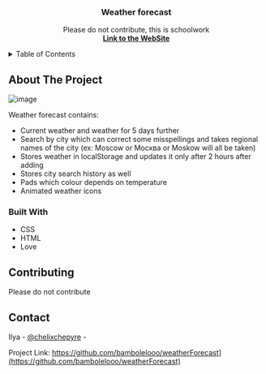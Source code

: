 <div align="center">
  <h3 align="center">Weather forecast</h3>

  <p align="center">
    Please do not contribute, this is schoolwork
    <br />
    <a href="https://bambolelooo.github.io/weatherForecast/"><strong>Link to the WebSite</strong></a>
  </p>
</div>



<!-- TABLE OF CONTENTS -->
<details>
  <summary>Table of Contents</summary>
  <ol>
    <li>
      <a href="#about-the-project">About The Project</a>
      <ul>
        <li><a href="#built-with">Built With</a></li>
      </ul>
    </li>
    <li><a href="#contributing">Contributing</a></li>
    <li><a href="#contact">Contact</a></li>
  </ol>
</details>



<!-- ABOUT THE PROJECT -->
## About The Project

![image](https://user-images.githubusercontent.com/63548697/201588606-617d84e8-0775-4975-ba47-257e123f1202.png)

Weather forecast contains:

* Current weather and weather for 5 days further
* Search by city which can correct some misspellings and takes regional names of the city (ex: Moscow or Москва or Moskow will all be taken)
* Stores weather in localStorage and updates it only after 2 hours after adding
* Stores city search history as well
* Pads which colour depends on temperature
* Animated weather icons


### Built With

* CSS
* HTML
* Love


<!-- CONTRIBUTING -->
## Contributing

Please do not contribute



<!-- CONTACT -->
## Contact

Ilya - [@chelixchepyre](https://twitter.com/chelixchepyre) - 

Project Link: https://github.com/bambolelooo/weatherForecast](https://github.com/bambolelooo/weatherForecast)
